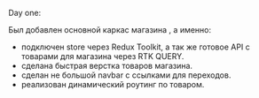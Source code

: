 Day one: 

Был добавлен основной каркас магазина , а именно: 
- подключен store через Redux Toolkit, а так же готовое API с товарами для магазина через RTK QUERY.
- сделана быстрая верстка товаров магазина.
- сделан не большой navbar с ссылками для переходов.
- реализован динамический роутинг по товаром.
